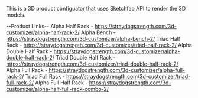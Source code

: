 This is a 3D product configuator that uses Sketchfab API to render the 3D models. 

--Product Links--
Alpha Half Rack - https://straydogstrength.com/3d-customizer/alpha-half-rack-2/
Alpha Bench - https://straydogstrength.com/3d-customizer/alpha-bench-2/
Triad Half Rack - https://straydogstrength.com/3d-customizer/triad-half-rack-2/
Alpha Double Half Rack - https://straydogstrength.com/3d-customizer/alpha-double-half-rack-2/
Triad Double Half Rack - https://straydogstrength.com/3d-customizer/triad-double-half-rack-2/
Alpha Full Rack - https://straydogstrength.com/3d-customizer/alpha-full-rack-2/
Triad Full Rack - https://straydogstrength.com/3d-customizer/triad-full-rack-2/
Alpha Full Half Rack - https://straydogstrength.com/3d-customizer/alpha-half-full-rack-combo-2/
